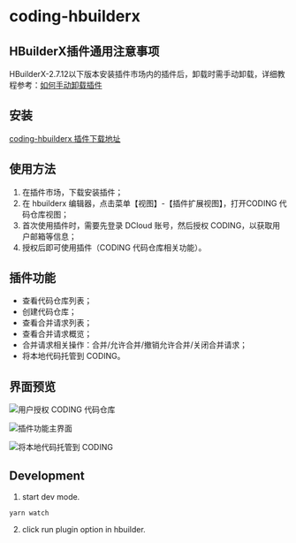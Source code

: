 # coding-hbuilderx 

## HBuilderX插件通用注意事项

HBuilderX-2.7.12以下版本安装插件市场内的插件后，卸载时需手动卸载，详细教程参考：[如何手动卸载插件](https://ask.dcloud.net.cn/article/37381)

## 安装

[coding-hbuilderx 插件下载地址](https://ext.dcloud.net.cn/plugin?name=coding-hbuilderx)

## 使用方法

1. 在插件市场，下载安装插件；
1. 在 hbuilderx 编辑器，点击菜单【视图】-【插件扩展视图】，打开CODING 代码仓库视图；
1. 首次使用插件时，需要先登录 DCloud 账号，然后授权 CODING，以获取用户邮箱等信息；
1. 授权后即可使用插件（CODING 代码仓库相关功能）。

## 插件功能

- 查看代码仓库列表；
- 创建代码仓库；
- 查看合并请求列表；
- 查看合并请求概览；
- 合并请求相关操作：合并/允许合并/撤销允许合并/关闭合并请求；
- 将本地代码托管到 CODING。

## 界面预览

![用户授权 CODING 代码仓库](https://codingcorp.coding.net/p/mo-test/d/statics/git/raw/master/2.png)

![插件功能主界面](https://codingcorp.coding.net/p/mo-test/d/statics/git/raw/master/5.png)

![将本地代码托管到 CODING](https://codingcorp.coding.net/p/mo-test/d/statics/git/raw/master/7.png)

## Development

1. start dev mode.

```console
yarn watch
```

2. click run plugin option in hbuilder.
